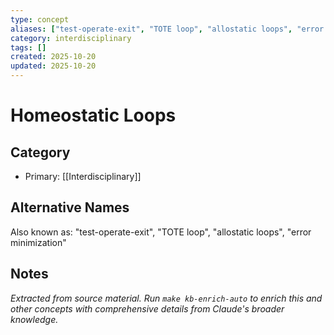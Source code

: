 ```yaml
---
type: concept
aliases: ["test-operate-exit", "TOTE loop", "allostatic loops", "error minimization"]
category: interdisciplinary
tags: []
created: 2025-10-20
updated: 2025-10-20
---
```


# Homeostatic Loops

## Category

- Primary: [[Interdisciplinary]]

## Alternative Names

Also known as: "test-operate-exit", "TOTE loop", "allostatic loops", "error minimization"

## Notes

*Extracted from source material. Run `make kb-enrich-auto` to enrich this and other concepts with comprehensive details from Claude's broader knowledge.*
